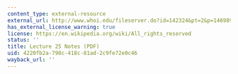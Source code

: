```yaml
---
content_type: external-resource
external_url: http://www.whoi.edu/fileserver.do?id=142324&pt=2&p=146989
has_external_license_warning: true
license: https://en.wikipedia.org/wiki/All_rights_reserved
status: ''
title: Lecture 25 Notes (PDF)
uid: 4220fb2a-790c-418c-81ad-2c9fe72e0c46
wayback_url: ''
---
```

